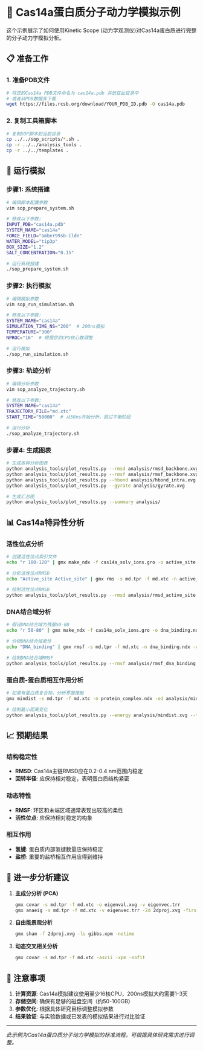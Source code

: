 # 🧬 Cas14a蛋白质分子动力学模拟示例

这个示例展示了如何使用Kinetic Scope (动力学观测仪)对Cas14a蛋白质进行完整的分子动力学模拟分析。

## 📋 准备工作

### 1. 准备PDB文件
```bash
# 将您的Cas14a PDB文件命名为 cas14a.pdb 并放在此目录中
# 或者从PDB数据库下载
wget https://files.rcsb.org/download/YOUR_PDB_ID.pdb -O cas14a.pdb
```

### 2. 复制工具箱脚本
```bash
# 复制SOP脚本到当前目录
cp ../../sop_scripts/*.sh .
cp -r ../../analysis_tools .
cp -r ../../templates .
```

## 🚀 运行模拟

### 步骤1: 系统搭建
```bash
# 编辑脚本配置参数
vim sop_prepare_system.sh

# 修改以下参数:
INPUT_PDB="cas14a.pdb"
SYSTEM_NAME="cas14a"
FORCE_FIELD="amber99sb-ildn"
WATER_MODEL="tip3p"
BOX_SIZE="1.2"
SALT_CONCENTRATION="0.15"

# 运行系统搭建
./sop_prepare_system.sh
```

### 步骤2: 执行模拟
```bash
# 编辑模拟参数
vim sop_run_simulation.sh

# 修改以下参数:
SYSTEM_NAME="cas14a"
SIMULATION_TIME_NS="200"  # 200ns模拟
TEMPERATURE="300"
NPROC="16"  # 根据您的CPU核心数调整

# 运行模拟
./sop_run_simulation.sh
```

### 步骤3: 轨迹分析
```bash
# 编辑分析参数
vim sop_analyze_trajectory.sh

# 修改以下参数:
SYSTEM_NAME="cas14a"
TRAJECTORY_FILE="md.xtc"
START_TIME="50000"  # 从50ns开始分析，跳过平衡阶段

# 运行分析
./sop_analyze_trajectory.sh
```

### 步骤4: 生成图表
```bash
# 生成各种分析图表
python analysis_tools/plot_results.py --rmsd analysis/rmsd_backbone.xvg
python analysis_tools/plot_results.py --rmsf analysis/rmsf_backbone.xvg
python analysis_tools/plot_results.py --hbond analysis/hbond_intra.xvg
python analysis_tools/plot_results.py --gyrate analysis/gyrate.xvg

# 生成汇总图
python analysis_tools/plot_results.py --summary analysis/
```

## 📊 Cas14a特异性分析

### 活性位点分析
```bash
# 创建活性位点索引文件
echo "r 100-120" | gmx make_ndx -f cas14a_solv_ions.gro -o active_site.ndx

# 分析活性位点RMSD
echo "Active_site Active_site" | gmx rms -s md.tpr -f md.xtc -n active_site.ndx -o analysis/rmsd_active_site.xvg

# 绘制活性位点RMSD
python analysis_tools/plot_results.py --rmsd analysis/rmsd_active_site.xvg --title "Cas14a Active Site RMSD"
```

### DNA结合域分析
```bash
# 假设DNA结合域为残基50-80
echo "r 50-80" | gmx make_ndx -f cas14a_solv_ions.gro -o dna_binding.ndx

# 分析DNA结合域柔性
echo "DNA_binding" | gmx rmsf -s md.tpr -f md.xtc -n dna_binding.ndx -o analysis/rmsf_dna_binding.xvg -res

# 绘制DNA结合域RMSF
python analysis_tools/plot_results.py --rmsf analysis/rmsf_dna_binding.xvg --title "Cas14a DNA Binding Domain Flexibility"
```

### 蛋白质-蛋白质相互作用分析
```bash
# 如果有蛋白质复合物，分析界面接触
gmx mindist -s md.tpr -f md.xtc -n protein_complex.ndx -od analysis/mindist.xvg -pi

# 绘制最小距离变化
python analysis_tools/plot_results.py --energy analysis/mindist.xvg --title "Protein-Protein Interface Distance"
```

## 📈 预期结果

### 结构稳定性
- **RMSD**: Cas14a主链RMSD应在0.2-0.4 nm范围内稳定
- **回转半径**: 应保持相对稳定，表明蛋白质结构紧密

### 动态特性
- **RMSF**: 环区和末端区域通常表现出较高的柔性
- **活性位点**: 应保持相对稳定的构象

### 相互作用
- **氢键**: 蛋白质内部氢键数量应保持稳定
- **盐桥**: 重要的盐桥相互作用应得到维持

## 🔬 进一步分析建议

1. **主成分分析 (PCA)**
   ```bash
   gmx covar -s md.tpr -f md.xtc -o eigenval.xvg -v eigenvec.trr
   gmx anaeig -s md.tpr -f md.xtc -v eigenvec.trr -2d 2dproj.xvg -first 1 -last 2
   ```

2. **自由能景观分析**
   ```bash
   gmx sham -f 2dproj.xvg -ls gibbs.xpm -notime
   ```

3. **动态交叉相关分析**
   ```bash
   gmx covar -s md.tpr -f md.xtc -ascii -xpm -nofit
   ```

## 📝 注意事项

1. **计算资源**: Cas14a模拟建议使用至少16核CPU，200ns模拟大约需要1-3天
2. **存储空间**: 确保有足够的磁盘空间（约50-100GB）
3. **参数优化**: 根据具体研究目标调整模拟参数
4. **结果验证**: 与实验数据或已发表的模拟结果进行对比验证

---

*此示例为Cas14a蛋白质分子动力学模拟的标准流程，可根据具体研究需求进行调整。*